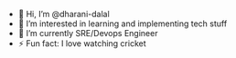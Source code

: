 - 👋 Hi, I’m @dharani-dalal
- 👀 I’m interested in learning and implementing tech stuff 
- 🌱 I’m currently SRE/Devops Engineer
- ⚡ Fun fact: I love watching cricket 

<!---
dharani-dalal/dharani-dalal is a ✨ special ✨ repository because its `README.md` (this file) appears on your GitHub profile.
You can click the Preview link to take a look at your changes.
--->
